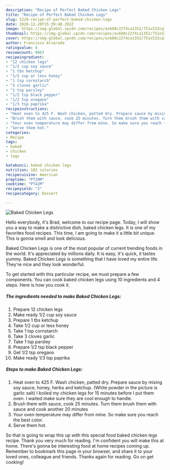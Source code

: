 ```yaml
---
description: "Recipe of Perfect Baked Chicken Legs"
title: "Recipe of Perfect Baked Chicken Legs"
slug: 5229-recipe-of-perfect-baked-chicken-legs
date: 2020-12-20T15:39:48.292Z
image: https://img-global.cpcdn.com/recipes/ac688c22f4ca1352/751x532cq70/baked-chicken-legs-recipe-main-photo.jpg
thumbnail: https://img-global.cpcdn.com/recipes/ac688c22f4ca1352/751x532cq70/baked-chicken-legs-recipe-main-photo.jpg
cover: https://img-global.cpcdn.com/recipes/ac688c22f4ca1352/751x532cq70/baked-chicken-legs-recipe-main-photo.jpg
author: Francisco Alvarado
ratingvalue: 4
reviewcount: 9863
recipeingredient:
- "12 chicken legs"
- "1/2 cup soy sauce"
- "1 tbs ketchup"
- "1/2 cup or less honey"
- "1 tsp cornstarch"
- "3 cloves garlic"
- "1 tsp parsley"
- "1/2 tsp black pepper"
- "1/2 tsp oregano"
- "1/3 tsp paprika"
recipeinstructions:
- "Heat oven to 425 F. Wash chicken, patted dry. Prepare sauce by mixing soy sauce, honey, herbs and ketchup. (White powder in the picture is garlic salt) I boiled my chicken legs for 15 minutes before I put them oven. I waited make sure they are cool enough to handle."
- "Brush them with sauce, cook 25 minutes. Turn them brush them with sauce and cook another 20 minutes"
- "Your oven temperature may differ from mine. So make sure you reach the best color."
- "Serve them hot."
categories:
- Recipe
tags:
- baked
- chicken
- legs

katakunci: baked chicken legs 
nutrition: 102 calories
recipecuisine: American
preptime: "PT39M"
cooktime: "PT42M"
recipeyield: "2"
recipecategory: Dessert

---
```



![Baked Chicken Legs](https://img-global.cpcdn.com/recipes/ac688c22f4ca1352/751x532cq70/baked-chicken-legs-recipe-main-photo.jpg)

Hello everybody, it's Brad, welcome to our recipe page. Today, I will show you a way to make a distinctive dish, baked chicken legs. It is one of my favorites food recipes. This time, I am going to make it a little bit unique. This is gonna smell and look delicious.



Baked Chicken Legs is one of the most popular of current trending foods in the world. It's appreciated by millions daily. It is easy, it's quick, it tastes yummy. Baked Chicken Legs is something that I have loved my entire life. They're nice and they look wonderful.


To get started with this particular recipe, we must prepare a few components. You can cook baked chicken legs using 10 ingredients and 4 steps. Here is how you cook it.

<!--inarticleads1-->

##### The ingredients needed to make Baked Chicken Legs:

1. Prepare 12 chicken legs
1. Make ready 1/2 cup soy sauce
1. Prepare 1 tbs ketchup
1. Take 1/2 cup or less honey
1. Take 1 tsp cornstarch
1. Take 3 cloves garlic
1. Take 1 tsp parsley
1. Prepare 1/2 tsp black pepper
1. Get 1/2 tsp oregano
1. Make ready 1/3 tsp paprika




<!--inarticleads2-->

##### Steps to make Baked Chicken Legs:

1. Heat oven to 425 F. Wash chicken, patted dry. Prepare sauce by mixing soy sauce, honey, herbs and ketchup. (White powder in the picture is garlic salt) I boiled my chicken legs for 15 minutes before I put them oven. I waited make sure they are cool enough to handle.
1. Brush them with sauce, cook 25 minutes. Turn them brush them with sauce and cook another 20 minutes
1. Your oven temperature may differ from mine. So make sure you reach the best color.
1. Serve them hot.




So that is going to wrap this up with this special food baked chicken legs recipe. Thank you very much for reading. I'm confident you will make this at home. There's gonna be interesting food at home recipes coming up. Remember to bookmark this page in your browser, and share it to your loved ones, colleague and friends. Thanks again for reading. Go on get cooking!

